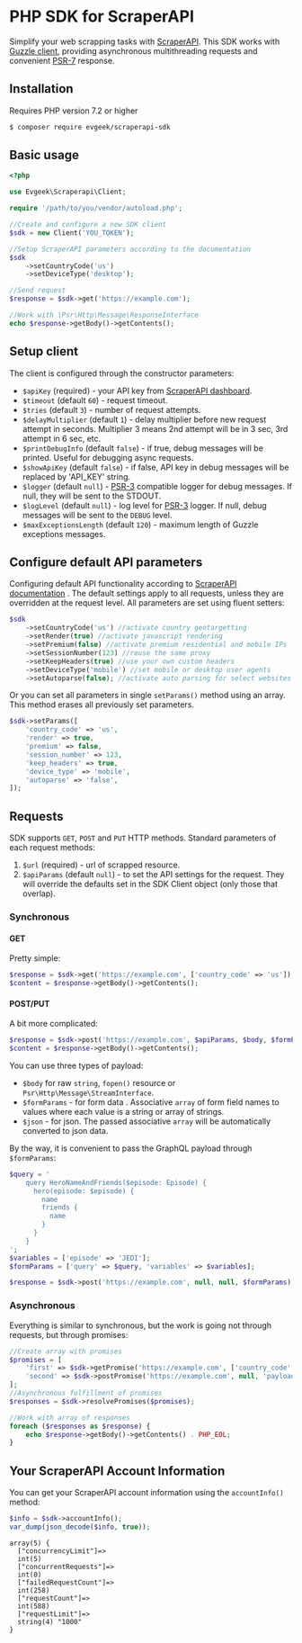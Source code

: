 # PHP SDK for ScraperAPI

Simplify your web scrapping tasks with [ScraperAPI](https://www.scraperapi.com/). This SDK works
with [Guzzle client](https://github.com/guzzle/guzzle), providing asynchronous multithreading requests and
convenient [PSR-7](https://www.php-fig.org/psr/psr-7/) response.

## Installation

Requires PHP version 7.2 or higher

```bash
$ composer require evgeek/scraperapi-sdk
```

## Basic usage

```php
<?php

use Evgeek\Scraperapi\Client;

require '/path/to/you/vendor/autoload.php';

//Create and configure a new SDK client
$sdk = new Client('YOU_TOKEN');

//Setup ScraperAPI parameters according to the documentation
$sdk
    ->setCountryCode('us')
    ->setDeviceType('desktop');

//Send request
$response = $sdk->get('https://example.com');

//Work with \Psr\Http\Message\ResponseInterface
echo $response->getBody()->getContents();
```

## Setup client

The client is configured through the constructor parameters:

* ```$apiKey``` (required) - your API key from [ScraperAPI dashboard](https://dashboard.scraperapi.com/dashboard).
* ```$timeout``` (default ```60```) - request timeout.
* ```$tries```  (default ```3```) - number of request attempts.
* ```$delayMultiplier```  (default ```1```) - delay multiplier before new request attempt in seconds. Multiplier 3 means
  2nd attempt will be in 3 sec, 3rd attempt in 6 sec, etc.
* ```$printDebugInfo```  (default ```false```) - if true, debug messages will be printed. Useful for debugging async
  requests.
* ```$showApiKey```  (default ```false```) - if false, API key in debug messages will be replaced by 'API_KEY' string.
* ```$logger``` (default ```null```) - [PSR-3](https://www.php-fig.org/psr/psr-3/) compatible logger for debug messages.
  If null, they will be sent to the STDOUT.
* ```$logLevel``` (default ```null```) - log level for [PSR-3](https://www.php-fig.org/psr/psr-3/) logger. If null,
  debug messages will be sent to the ```DEBUG``` level.
* ```$maxExceptionsLength``` (default ```120```) - maximum length of Guzzle exceptions messages.

## Configure default API parameters

Configuring default API functionality according to [ScraperAPI documentation](https://www.scraperapi.com/documentation/)
. The default settings apply to all requests, unless they are overridden at the request level. All parameters are set
using fluent setters:

```php
$sdk
    ->setCountryCode('us') //activate country geotargetting
    ->setRender(true) //activate javascript rendering
    ->setPremium(false) //activate premium residential and mobile IPs
    ->setSessionNumber(123) //reuse the same proxy
    ->setKeepHeaders(true) //use your own custom headers
    ->setDeviceType('mobile') //set mobile or desktop user agents
    ->setAutoparse(false); //activate auto parsing for select websites
```

Or you can set all parameters in single ```setParams()``` method using an array. This method erases all previously set
parameters.

```php
$sdk->setParams([
    'country_code' => 'us',
    'render' => true,
    'premium' => false,
    'session_number' => 123,
    'keep_headers' => true,
    'device_type' => 'mobile',
    'autoparse' => 'false',
]);
```

## Requests

SDK supports ```GET```, ```POST``` and ```PUT``` HTTP methods. Standard parameters of each request methods:

1. ```$url``` (required) - url of scrapped resource.
2. ```$apiParams``` (default ```null```) - to set the API settings for the request. They will override the defaults set
   in the SDK Client object (only those that overlap).

### Synchronous

#### GET

Pretty simple:

```php
$response = $sdk->get('https://example.com', ['country_code' => 'us']);
$content = $response->getBody()->getContents();
```

#### POST/PUT

A bit more complicated:

```php
$response = $sdk->post('https://example.com', $apiParams, $body, $formParams, $json);
$content = $response->getBody()->getContents();
```

You can use three types of payload:

* ```$body``` for raw ```string```, ```fopen()``` resource or ```Psr\Http\Message\StreamInterface```.
* ```$formParams``` - for form data . Associative ```array``` of form field names to values where each value is a string
  or array of strings.
* ```$json``` - for json. The passed associative ```array``` will be automatically converted to json data.

By the way, it is convenient to pass the GraphQL payload through ```$formParams```:

```php
$query = '
    query HeroNameAndFriends($episode: Episode) {
      hero(episode: $episode) {
        name
        friends {
          name
        }
      }
    }
';
$variables = ['episode' => 'JEDI'];
$formParams = ['query' => $query, 'variables' => $variables];

$response = $sdk->post('https://example.com', null, null, $formParams);
```

### Asynchronous

Everything is similar to synchronous, but the work is going not through requests, but through promises:

```php
//Create array with promises
$promises = [
    'first' => $sdk->getPromise('https://example.com', ['country_code' => 'us']),
    'second' => $sdk->postPromise('https://example.com', null, 'payload'),
];
//Asynchronous fulfillment of promises
$responses = $sdk->resolvePromises($promises);

//Work with array of responses
foreach ($responses as $response) {
    echo $response->getBody()->getContents() . PHP_EOL;
}
```

## Your ScraperAPI Account Information

You can get your ScraperAPI account information using the ``accountInfo()`` method:

```php
$info = $sdk->accountInfo();
var_dump(json_decode($info, true));
```

```
array(5) {
  ["concurrencyLimit"]=>
  int(5)
  ["concurrentRequests"]=>
  int(0)
  ["failedRequestCount"]=>
  int(258)
  ["requestCount"]=>
  int(588)
  ["requestLimit"]=>
  string(4) "1000"
}
```